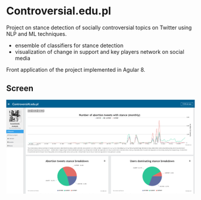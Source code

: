 # Controversial.edu.pl

Project on stance detection of socially controversial topics on Twitter using NLP and ML techniques.
- ensemble of classifiers for stance detection
- visualization of change in support and key players network on social media

Front application of the project implemented in Agular 8.  

## Screen

![Screen](./assets/screen.png)